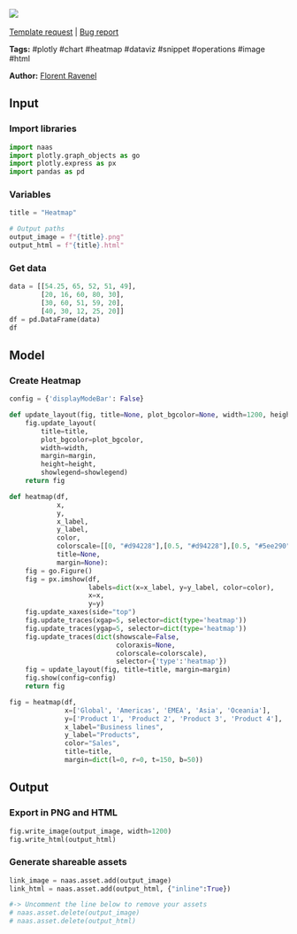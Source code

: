 <a href="https://app.naas.ai/user-redirect/naas/downloader?url=https://raw.githubusercontent.com/jupyter-naas/awesome-notebooks/master/Plotly/Plotly_Create_Heatmap.ipynb" target="_parent"><img src="https://naasai-public.s3.eu-west-3.amazonaws.com/open_in_naas.svg"/></a><br><br><a href="https://github.com/jupyter-naas/awesome-notebooks/issues/new?assignees=&labels=&template=template-request.md&title=Tool+-+Action+of+the+notebook+">Template request</a> | <a href="https://github.com/jupyter-naas/awesome-notebooks/issues/new?assignees=&labels=bug&template=bug_report.md&title=Plotly+-+Create+Heatmap:+Error+short+description">Bug report</a>

**Tags:** #plotly #chart #heatmap #dataviz #snippet #operations #image #html

**Author:** [Florent Ravenel](https://www.linkedin.com/in/ACoAABCNSioBW3YZHc2lBHVG0E_TXYWitQkmwog/)

## Input

### Import libraries


```python
import naas
import plotly.graph_objects as go
import plotly.express as px
import pandas as pd
```

### Variables


```python
title = "Heatmap"

# Output paths
output_image = f"{title}.png"
output_html = f"{title}.html"
```

### Get data


```python
data = [[54.25, 65, 52, 51, 49],
        [20, 16, 60, 80, 30],
        [30, 60, 51, 59, 20],
        [40, 30, 12, 25, 20]]
df = pd.DataFrame(data)
df
```

## Model

### Create Heatmap


```python
config = {'displayModeBar': False}

def update_layout(fig, title=None, plot_bgcolor=None, width=1200, height=800, showlegend=None, margin=None):
    fig.update_layout(
        title=title,
        plot_bgcolor=plot_bgcolor,
        width=width,
        margin=margin,
        height=height,
        showlegend=showlegend)
    return fig

def heatmap(df,
            x,
            y,
            x_label,
            y_label,
            color,
            colorscale=[[0, "#d94228"],[0.5, "#d94228"],[0.5, "#5ee290"],[1.0, "#5ee290"]],
            title=None,
            margin=None):
    fig = go.Figure()
    fig = px.imshow(df,
                    labels=dict(x=x_label, y=y_label, color=color),
                    x=x,
                    y=y)
    fig.update_xaxes(side="top")
    fig.update_traces(xgap=5, selector=dict(type='heatmap'))
    fig.update_traces(ygap=5, selector=dict(type='heatmap'))
    fig.update_traces(dict(showscale=False, 
                           coloraxis=None, 
                           colorscale=colorscale),
                           selector={'type':'heatmap'})
    fig = update_layout(fig, title=title, margin=margin)
    fig.show(config=config)
    return fig

fig = heatmap(df,
              x=['Global', 'Americas', 'EMEA', 'Asia', 'Oceania'],
              y=['Product 1', 'Product 2', 'Product 3', 'Product 4'],
              x_label="Business lines",
              y_label="Products",
              color="Sales",
              title=title,
              margin=dict(l=0, r=0, t=150, b=50))   
```

## Output

### Export in PNG and HTML


```python
fig.write_image(output_image, width=1200)
fig.write_html(output_html)
```

### Generate shareable assets


```python
link_image = naas.asset.add(output_image)
link_html = naas.asset.add(output_html, {"inline":True})

#-> Uncomment the line below to remove your assets
# naas.asset.delete(output_image)
# naas.asset.delete(output_html)
```
